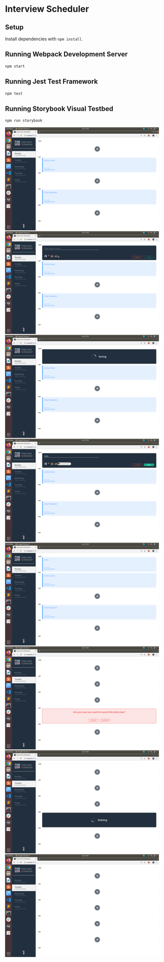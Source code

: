 # Interview Scheduler

## Setup

Install dependencies with `npm install`.

## Running Webpack Development Server

```sh
npm start
```

## Running Jest Test Framework

```sh
npm test
```

## Running Storybook Visual Testbed

```sh
npm run storybook
```

![Home page](/docs/loadInPage.png)
![Adding new appointment](/docs/Adding.png)
![Saving](/docs/Saving.png)
![FilledInData](/docs/FilledInData.png)
![Saved](/docs/Saved.png)
![Confirmation on delete](/docs/DeletePrompt.png)
![Deleting](/docs/Deleting.png)
![Deleted](/docs/Deleted.png)
